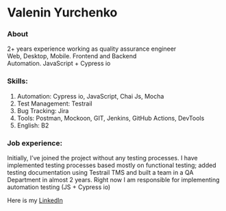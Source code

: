 # Valenin Yurchenko

### About
2+ years experience working as quality assurance engineer  
Web, Desktop, Mobile. Frontend and Backend  
Automation. JavaScript + Cypress io  

### Skills:
1. Automation: Cypress io, JavaScript, Chai Js, Mocha
2. Test Management: Testrail
3. Bug Tracking: Jira
4. Tools: Postman, Mockoon, GIT, Jenkins, GitHub Actions, DevTools
5. English: B2 

### Job experience: 
Initially, I’ve joined the project without any testing processes.
I have implemented testing processes based mostly on functional testing; added testing documentation using Testrail TMS and built a team in a QA Department in almost 2 years. 
Right now I am responsible for implementing automation testing (JS + Cypress io)

Here is my [LinkedIn](https://www.linkedin.com/in/valentin-yurchenko-215754259/)
